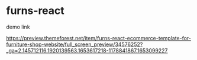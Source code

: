 # furns-react
 
demo link 

https://preview.themeforest.net/item/furns-react-ecommerce-template-for-furniture-shop-website/full_screen_preview/34576252?_ga=2.145712116.1920139563.1653617218-1178841867.1653099227
